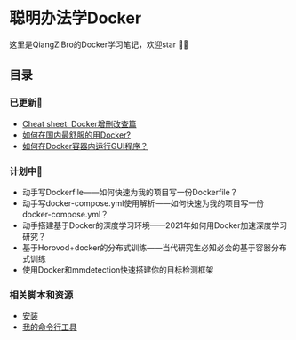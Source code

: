 # 聪明办法学Docker

这里是QiangZiBro的Docker学习笔记，欢迎star :beers::beers:



## 目录

### 已更新:beers:

- [Cheat sheet: Docker增删改查篇](./cheat_sheet/README.md)
- [如何在国内最舒服的用Docker?](./docker_network_problems)
- [如何在Docker容器内运行GUI程序？](./run_gui_from_container/README.md)



### 计划中:runner:

- 动手写Dockerfile——如何快速为我的项目写一份Dockerfile？
- 动手写docker-compose.yml使用解析——如何快速为我的项目写一份docker-compose.yml？
- 动手搭建基于Docker的深度学习环境——2021年如何用Docker加速深度学习研究？
- 基于Horovod+docker的分布式训练——当代研究生必知必会的基于容器分布式训练
- 使用Docker和mmdetection快速搭建你的目标检测框架



### 相关脚本和资源

- [安装](https://github.com/QiangZiBro/Qdotfiles/blob/master/docker/install.sh)
- [我的命令行工具](https://github.com/QiangZiBro/Qdotfiles/blob/master/docker/docker.zsh)
